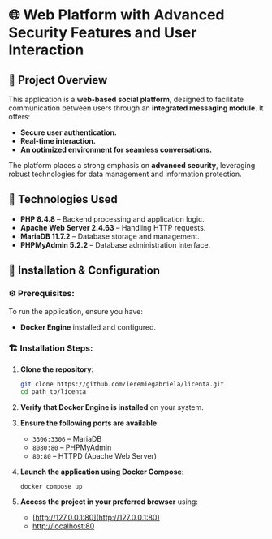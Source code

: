 # 🌐 Web Platform with Advanced Security Features and User Interaction

## 📌 Project Overview

This application is a **web-based social platform**, designed to facilitate communication between users through an **integrated messaging module**. It offers:

-   **Secure user authentication.**
-   **Real-time interaction.**
-   **An optimized environment for seamless conversations.**

The platform places a strong emphasis on **advanced security**, leveraging robust technologies for data management and information protection.

## 🚀 Technologies Used

-   **PHP 8.4.8** – Backend processing and application logic.
-   **Apache Web Server 2.4.63** – Handling HTTP requests.
-   **MariaDB 11.7.2** – Database storage and management.
-   **PHPMyAdmin 5.2.2** – Database administration interface.

## 🔧 Installation & Configuration

### ⚙️ Prerequisites:

To run the application, ensure you have:

-   **Docker Engine** installed and configured.

### 🏗️ Installation Steps:

1. **Clone the repository**:

    ```bash
    git clone https://github.com/ieremiegabriela/licenta.git
    cd path_to/licenta
    ```

2. **Verify that Docker Engine is installed** on your system.

3. **Ensure the following ports are available**:

    - `3306:3306` – MariaDB
    - `8080:80` – PHPMyAdmin
    - `80:80` – HTTPD (Apache Web Server)

4. **Launch the application using Docker Compose**:

    ```bash
    docker compose up
    ```

5. **Access the project in your preferred browser** using:
    - [http://127.0.0.1:80](http://127.0.0.1:80)
    - [http://localhost:80](http://localhost:80)
